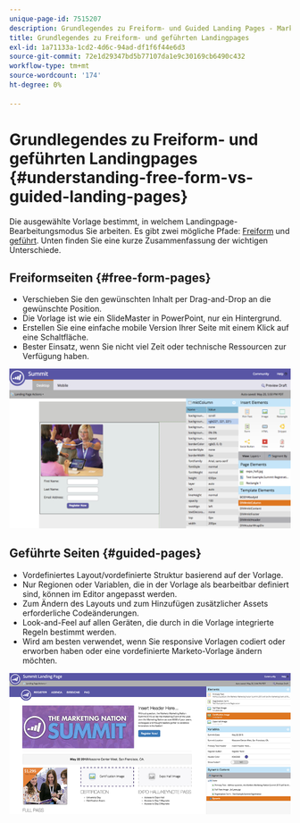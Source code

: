 ```yaml
---
unique-page-id: 7515207
description: Grundlegendes zu Freiform- und Guided Landing Pages - Marketo Docs - Produktdokumentation
title: Grundlegendes zu Freiform- und geführten Landingpages
exl-id: 1a71133a-1cd2-4d6c-94ad-df1f6f44e6d3
source-git-commit: 72e1d29347bd5b77107da1e9c30169cb6490c432
workflow-type: tm+mt
source-wordcount: '174'
ht-degree: 0%

---
```


# Grundlegendes zu Freiform- und geführten Landingpages {#understanding-free-form-vs-guided-landing-pages}

Die ausgewählte Vorlage bestimmt, in welchem Landingpage-Bearbeitungsmodus Sie arbeiten. Es gibt zwei mögliche Pfade: [Freiform](/help/marketo/product-docs/demand-generation/landing-pages/free-form-landing-pages/create-a-free-form-landing-page.md) und [geführt](/help/marketo/product-docs/demand-generation/landing-pages/guided-landing-pages/create-a-guided-landing-page.md). Unten finden Sie eine kurze Zusammenfassung der wichtigen Unterschiede.

## Freiformseiten {#free-form-pages}

* Verschieben Sie den gewünschten Inhalt per Drag-and-Drop an die gewünschte Position.
* Die Vorlage ist wie ein SlideMaster in PowerPoint, nur ein Hintergrund.
* Erstellen Sie eine einfache mobile Version Ihrer Seite mit einem Klick auf eine Schaltfläche.
* Bester Einsatz, wenn Sie nicht viel Zeit oder technische Ressourcen zur Verfügung haben.

![](assets/image2015-5-20-17-3a50-3a53.png)

## Geführte Seiten {#guided-pages}

* Vordefiniertes Layout/vordefinierte Struktur basierend auf der Vorlage.
* Nur Regionen oder Variablen, die in der Vorlage als bearbeitbar definiert sind, können im Editor angepasst werden.
* Zum Ändern des Layouts und zum Hinzufügen zusätzlicher Assets erforderliche Codeänderungen.
* Look-and-Feel auf allen Geräten, die durch in die Vorlage integrierte Regeln bestimmt werden.
* Wird am besten verwendet, wenn Sie responsive Vorlagen codiert oder erworben haben oder eine vordefinierte Marketo-Vorlage ändern möchten.

![](assets/two-1.png)
